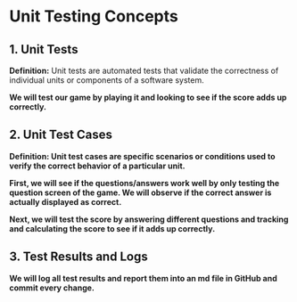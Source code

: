 <h1>Unit Testing Concepts</h1>

<h2>1. Unit Tests</h2>
<p><strong>Definition:</strong> Unit tests are automated tests that validate the correctness of individual units or components of a software system.</p>
<p><strong>We will test our game by playing it and looking to see if the score adds up correctly.</p>

<h2>2. Unit Test Cases</h2>
<p><strong>Definition:</strong> Unit test cases are specific scenarios or conditions used to verify the correct behavior of a particular unit.</p>
<p>First, we will see if the questions/answers work well by only testing the question screen of the game. We will observe if the correct answer is actually displayed as correct.</p>
<p>Next, we will test the score by answering different questions and tracking and calculating the score to see if it adds up correctly.</p>

<h2>3. Test Results and Logs</h2>
<p>We will log all test results and report them into an md file in GitHub and commit every change.</p>
